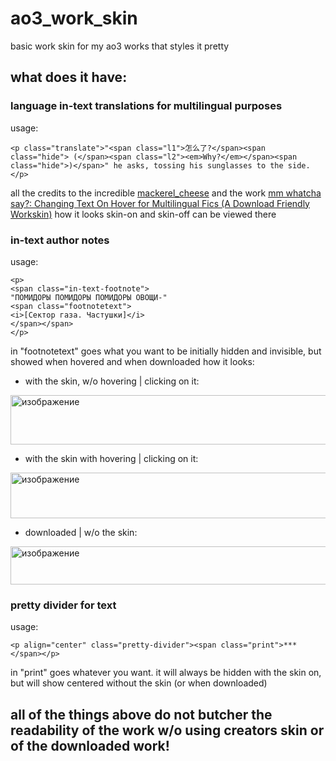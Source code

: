 # ao3_work_skin
basic work skin for my ao3 works that styles it pretty

## what does it have:
### language in-text translations for multilingual purposes
usage:
```
<p class="translate">"<span class="l1">怎么了?</span><span class="hide"> (</span><span class="l2"><em>Why?</em></span><span class="hide">)</span>" he asks, tossing his sunglasses to the side.</p>
```
all the credits to the incredible [mackerel_cheese](https://archiveofourown.org/users/mackerel_cheese/pseuds/mackerel_cheese) and the work [mm whatcha say?: Changing Text On Hover for Multilingual Fics (A Download Friendly Workskin)](https://archiveofourown.org/works/63950407)
how it looks skin-on and skin-off can be viewed there

### in-text author notes
usage:
```
<p>
<span class="in-text-footnote">
"ПОМИДОРЫ ПОМИДОРЫ ПОМИДОРЫ ОВОЩИ-"
<span class="footnotetext">
<i>[Cектор газа. Частушки]</i>
</span></span>
</p>
```
in "footnotetext" goes what you want to be initially hidden and invisible, but showed when hovered and when downloaded
how it looks:
- with the skin, w/o hovering | clicking on it:
<img width="790" height="79" alt="изображение" src="https://github.com/user-attachments/assets/499ecccf-7ead-40e4-906a-34f4a4d23ea6" />

- with the skin with hovering | clicking on it:
<img width="757" height="73" alt="изображение" src="https://github.com/user-attachments/assets/df581fbb-6683-42ad-a498-7edb55f48002" />

- downloaded | w/o the skin:
<img width="802" height="61" alt="изображение" src="https://github.com/user-attachments/assets/65bd8793-8f24-4bbc-8d6a-a06660b5383c" />

### pretty divider for text
usage:
```
<p align="center" class="pretty-divider"><span class="print">***</span></p>
```
in "print" goes whatever you want. it will always be hidden with the skin on, but will show centered without the skin (or when downloaded)

## all of the things above do not butcher the readability of the work w/o using creators skin or of the downloaded work!

